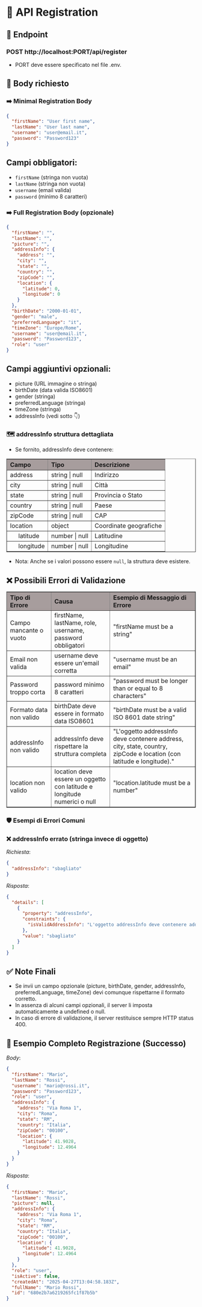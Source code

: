 # 📄 API Registration

## 📍 Endpoint

### POST http://localhost:PORT/api/register

- PORT deve essere specificato nel file .env.

## 🧩 Body richiesto

### ➡️ Minimal Registration Body

```json
{
  "firstName": "User first name",
  "lastName": "User last name",
  "username": "user@email.it",
  "password": "Password123"
}
```

## Campi obbligatori:

- `firstName` (stringa non vuota)
- `lastName` (stringa non vuota)
- `username` (email valida)
- `password` (minimo 8 caratteri)

### ➡️ Full Registration Body (opzionale)

```json
{
  "firstName": "",
  "lastName": "",
  "picture": "",
  "addressInfo": {
    "address": "",
    "city": "",
    "state": "",
    "country": "",
    "zipCode": "",
    "location": {
      "latitude": 0,
      "longitude": 0
    }
  },
  "birthDate": "2000-01-01",
  "gender": "male",
  "preferredLanguage": "it",
  "timeZone": "Europe/Rome",
  "username": "user@email.it",
  "password": "Password123",
  "role": "user"
}
```

## Campi aggiuntivi opzionali:

- picture (URL immagine o stringa)
- birthDate (data valida ISO8601)
- gender (stringa)
- preferredLanguage (stringa)
- timeZone (stringa)
- addressInfo (vedi sotto 👇)

### 🗺️ addressInfo struttura dettagliata

- Se fornito, addressInfo deve contenere:

<table border="1" cellpadding="6" cellspacing="0" style="border-collapse: collapse; text-align: left;">
  <thead style="background-color:rgb(167, 157, 157);">
    <tr>
      <th>Campo</th>
      <th>Tipo</th>
      <th>Descrizione</th>
    </tr>
  </thead>
  <tbody>
    <tr>
      <td>address</td>
      <td>string | null</td>
      <td>Indirizzo</td>
    </tr>
    <tr>
      <td>city</td>
      <td>string | null</td>
      <td>Città</td>
    </tr>
    <tr>
      <td>state</td>
      <td>string | null</td>
      <td>Provincia o Stato</td>
    </tr>
    <tr>
      <td>country</td>
      <td>string | null</td>
      <td>Paese</td>
    </tr>
    <tr>
      <td>zipCode</td>
      <td>string | null</td>
      <td>CAP</td>
    </tr>
    <tr>
      <td>location</td>
      <td>object</td>
      <td>Coordinate geografiche</td>
    </tr>
    <tr>
      <td style="padding-left: 30px;">latitude</td>
      <td>number | null</td>
      <td>Latitudine</td>
    </tr>
    <tr>
      <td style="padding-left: 30px;">longitude</td>
      <td>number | null</td>
      <td>Longitudine</td>
    </tr>
  </tbody>
</table>

- Nota: Anche se i valori possono essere `null`, la struttura deve esistere.

## ❌ Possibili Errori di Validazione

<table border="1" cellpadding="6" cellspacing="0" style="border-collapse: collapse; text-align: left; width: 100%;">
  <thead style="background-color: rgb(167, 157, 157);">
    <tr>
      <th>Tipo di Errore</th>
      <th>Causa</th>
      <th>Esempio di Messaggio di Errore</th>
    </tr>
  </thead>
  <tbody>
    <tr>
      <td>Campo mancante o vuoto</td>
      <td>firstName, lastName, role, username, password obbligatori</td>
      <td>"firstName must be a string"</td>
    </tr>
    <tr>
      <td>Email non valida</td>
      <td>username deve essere un'email corretta</td>
      <td>"username must be an email"</td>
    </tr>
    <tr>
      <td>Password troppo corta</td>
      <td>password minimo 8 caratteri</td>
      <td>"password must be longer than or equal to 8 characters"</td>
    </tr>
    <tr>
      <td>Formato data non valido</td>
      <td>birthDate deve essere in formato data ISO8601</td>
      <td>"birthDate must be a valid ISO 8601 date string"</td>
    </tr>
    <tr>
      <td>addressInfo non valido</td>
      <td>addressInfo deve rispettare la struttura completa</td>
      <td>"L'oggetto addressInfo deve contenere address, city, state, country, zipCode e location (con latitude e longitude)."</td>
    </tr>
    <tr>
      <td>location non valido</td>
      <td>location deve essere un oggetto con latitude e longitude numerici o null</td>
      <td>"location.latitude must be a number"</td>
    </tr>
  </tbody>
</table>

### 🛡️ Esempi di Errori Comuni

### ❌ addressInfo errato (stringa invece di oggetto)

_Richiesta_:

```json
{
  "addressInfo": "sbagliato"
}
```

_Risposta_:

```json
{
  "details": [
    {
      "property": "addressInfo",
      "constraints": {
        "isValidAddressInfo": "L'oggetto addressInfo deve contenere address, city, state, country, zipCode e location (con latitude e longitude)."
      },
      "value": "sbagliato"
    }
  ]
}
```

## ✅ Note Finali

- Se invii un campo opzionale (picture, birthDate, gender, addressInfo, preferredLanguage, timeZone) devi comunque rispettarne il formato corretto.
- In assenza di alcuni campi opzionali, il server li imposta automaticamente a undefined o null.
- In caso di errore di validazione, il server restituisce sempre HTTP status 400.

## 🚀 Esempio Completo Registrazione (Successo)

_Body_:

```json
{
  "firstName": "Mario",
  "lastName": "Rossi",
  "username": "mario@rossi.it",
  "password": "Password123",
  "role": "user",
  "addressInfo": {
    "address": "Via Roma 1",
    "city": "Roma",
    "state": "RM",
    "country": "Italia",
    "zipCode": "00100",
    "location": {
      "latitude": 41.9028,
      "longitude": 12.4964
    }
  }
}
```

_Risposta_:

```json
{
  "firstName": "Mario",
  "lastName": "Rossi",
  "picture": null,
  "addressInfo": {
    "address": "Via Roma 1",
    "city": "Roma",
    "state": "RM",
    "country": "Italia",
    "zipCode": "00100",
    "location": {
      "latitude": 41.9028,
      "longitude": 12.4964
    }
  },
  "role": "user",
  "isActive": false,
  "createdAt": "2025-04-27T13:04:58.183Z",
  "fullName": "Mario Rossi",
  "id": "680e2b7a6219265fc1f87b5b"
}
```
